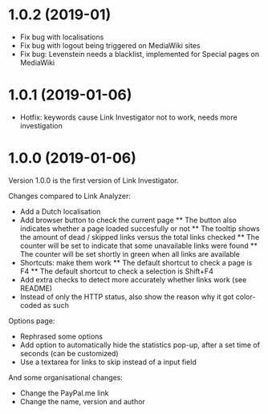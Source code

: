 1.0.2 (2019-01)
==================
* Fix bug with localisations
* Fix bug with logout being triggered on MediaWiki sites
* Fix bug: Levenstein needs a blacklist, implemented for Special pages on MediaWiki

1.0.1 (2019-01-06)
==================
* Hotfix: keywords cause Link Investigator not to work, needs more investigation

1.0.0 (2019-01-06)
==================

Version 1.0.0 is the first version of Link Investigator.

Changes compared to Link Analyzer:
* Add a Dutch localisation
* Add browser button to check the current page
** The button also indicates whether a page loaded succesfully or not
** The tooltip shows the amount of dead / skipped links versus the total links checked
** The counter will be set to indicate that some unavailable links were found
** The counter will be set shortly in green when all links are available
* Shortcuts: make them work
** The default shortcut to check a page is F4
** The default shortcut to check a selection is Shift+F4
* Add extra checks to detect more accurately whether links work (see README)
* Instead of only the HTTP status, also show the reason why it got color-coded as such

Options page:
* Rephrased some options
* Add option to automatically hide the statistics pop-up, after a set time of seconds (can be customized)
* Use a textarea for links to skip instead of a input field

And some organisational changes:
* Change the PayPal.me link
* Change the name, version and author
